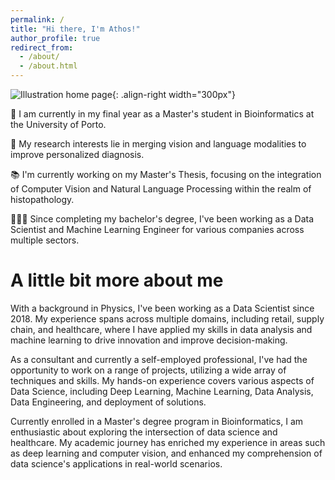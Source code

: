 ```yaml
---
permalink: /
title: "Hi there, I'm Athos!"
author_profile: true
redirect_from: 
  - /about/
  - /about.html
---
```


![Illustration home page](/athosmoraes/images/bioinformatics.png){: .align-right width="300px"}

🧬 I am currently in my final year as a Master's student in Bioinformatics at the University of Porto.

🩻 My research interests lie in merging vision and language modalities to improve personalized diagnosis.

📚 I'm currently working on my Master's Thesis, focusing on the integration of Computer Vision and Natural Language Processing within the realm of histopathology.

👨🏻‍💻 Since completing my bachelor's degree, I've been working as a Data Scientist and Machine Learning Engineer for various companies across multiple sectors.

# A little bit more about me
With a background in Physics, I've been working as a Data Scientist since 2018. My experience spans across multiple domains, including retail, supply chain, and healthcare, where I have applied my skills in data analysis and machine learning to drive innovation and improve decision-making.

As a consultant and currently a self-employed professional, I've had the opportunity to work on a range of projects, utilizing a wide array of techniques and skills. My hands-on experience covers various aspects of Data Science, including Deep Learning, Machine Learning, Data Analysis, Data Engineering, and deployment of solutions.

Currently enrolled in a Master's degree program in Bioinformatics, I am enthusiastic about exploring the intersection of data science and healthcare. My academic journey has enriched my experience in areas such as deep learning and computer vision, and enhanced my comprehension of data science's applications in real-world scenarios.